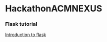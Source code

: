 # HackathonACMNEXUS

### Flask tutorial
[Introduction to flask](https://www.youtube.com/watch?v=Z1RJmh_OqeA)
